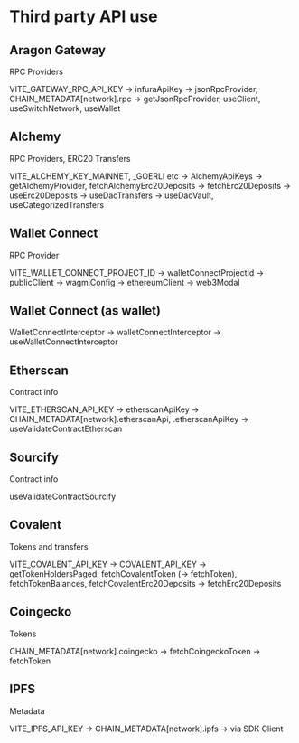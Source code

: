 # Third party API use

## Aragon Gateway

RPC Providers

VITE_GATEWAY_RPC_API_KEY -> infuraApiKey -> jsonRpcProvider, CHAIN_METADATA[network].rpc -> getJsonRpcProvider, useClient, useSwitchNetwork, useWallet

## Alchemy

RPC Providers, ERC20 Transfers

VITE_ALCHEMY_KEY_MAINNET, \_GOERLI etc -> AlchemyApiKeys -> getAlchemyProvider, fetchAlchemyErc20Deposits -> fetchErc20Deposits -> useErc20Deposits -> useDaoTransfers -> useDaoVault, useCategorizedTransfers

## Wallet Connect

RPC Provider

VITE_WALLET_CONNECT_PROJECT_ID -> walletConnectProjectId -> publicClient -> wagmiConfig -> ethereumClient -> web3Modal

## Wallet Connect (as wallet)

WalletConnectInterceptor -> walletConnectInterceptor -> useWalletConnectInterceptor

## Etherscan

Contract info

VITE_ETHERSCAN_API_KEY -> etherscanApiKey -> CHAIN_METADATA[network].etherscanApi, .etherscanApiKey -> useValidateContractEtherscan

## Sourcify

Contract info

useValidateContractSourcify

## Covalent

Tokens and transfers

VITE_COVALENT_API_KEY -> COVALENT_API_KEY -> getTokenHoldersPaged, fetchCovalentToken (-> fetchToken), fetchTokenBalances, fetchCovalentErc20Deposits -> fetchErc20Deposits

## Coingecko

Tokens

CHAIN_METADATA[network].coingecko -> fetchCoingeckoToken -> fetchToken

## IPFS

Metadata

VITE_IPFS_API_KEY -> CHAIN_METADATA[network].ipfs -> via SDK Client

